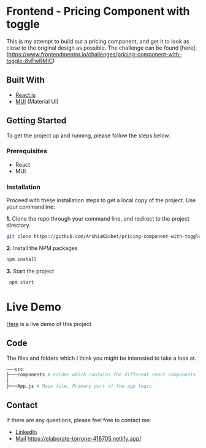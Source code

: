 # Frontend - Pricing Component with toggle

This is my attempt to build out a pricing component, and get it to look as close to the original design as possible. The challenge can be found [here].(https://www.frontendmentor.io/challenges/pricing-component-with-toggle-8vPwRMIC)

## Built With

- [React.js](https://reactjs.org/)
- [MUI](https://mui.com/) (Material UI)

## Getting Started

To get the project up and running, please follow the steps below.

### Prerequisites

- React
- MUI

### Installation

Proceed with these installation steps to get a local copy of the project. Use your commandline:

**1.** Clone the repo through your command line, and redirect to the project directory.

```sh
git clone https://github.com/ArshiaKSabet/pricing-component-with-toggle
```

**2.** Install the NPM packages

```sh
npm install
```

**3.** Start the project

```sh
 npm start
```

# Live Demo

[Here](https://elaborate-torrone-416705.netlify.app/) is a live demo of this project

## Code

The files and folders which I think you might be interested to take a look at.

```sh
───src
├───components # Folder which contains the different react components
│
├───App.js # Main file, Primary part of the app logic.

```

## Contact

If there are any questions, please feel free to contact me:

- [LinkedIn](https://www.linkedin.com/in/arshia-kolachaei-sabet-507776227/)
- [Mail](mailto:arshia.sabet@konsultinfo.com?subject=[GitHub]%20Pricing%20Component)
  https://elaborate-torrone-416705.netlify.app/
